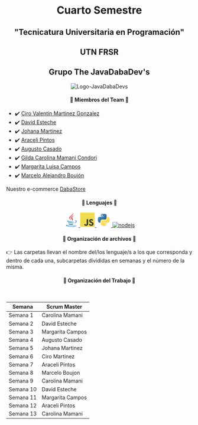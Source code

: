 <h1 align="center">Cuarto Semestre</h1>
<h2 align="center">"Tecnicatura Universitaria en Programación"</h2>
<h2 align="center">UTN FRSR</h2>
<h2 align="center">Grupo The JavaDabaDev's</h2>
<p align="center">
  <img 
src="https://camo.githubusercontent.com/69285f6bcec148b7811b634b4bbfdcb729dad910a0fcf0879342d29e7dbd8ad2/68747470733a2f2f692e6962622e636f2f734b7444364a772f63726f702d6a646576732e706e67" alt="Logo-JavaDabaDevs">
</p>

<h4 align="center">💠 Miembros del Team 💠</h4>

  - :heavy_check_mark: [Ciro Valentin Martinez Gonzalez](https://github.com/CiroValentinMartinezG)
  - :heavy_check_mark: [David Esteche](https://github.com/David-Esteche)
  - :heavy_check_mark: [Johana Martínez](https://github.com/JohanaMM)
   - :heavy_check_mark: [Araceli Pintos](https://github.com/AraceliPintos)
   - :heavy_check_mark: [Augusto Casado](https://github.com/Augustonc)
  - :heavy_check_mark: [Gilda Carolina Mamani Condori](https://github.com/CarolinaMamani)
   - :heavy_check_mark: [Margarita Luisa Campos](https://github.com/MARITACAMPOS)
   - :heavy_check_mark: [Marcelo Alejandro Boujón](https://github.com/boujonmarcelo)

 Nuestro e-commerce [DabaStore](https://github.com/CodeSystem2022/JavaDabaDevs-E-commerce--PROYECTO)

<h4 align="center">💠 Lenguajes 💠</h4>

<p align="center"> 
  <a href="https://www.java.com" target="_blank" rel="noreferrer"> 
    <img src="https://raw.githubusercontent.com/devicons/devicon/master/icons/java/java-original.svg" alt="java" width="40" height="40"/>
  </a>
  <a href="https://developer.mozilla.org/en-US/docs/Web/JavaScript" target="_blank" rel="noreferrer">
    <img src="https://raw.githubusercontent.com/devicons/devicon/master/icons/javascript/javascript-original.svg" alt="javascript" width="40" height="40"/>
  </a>
  <a href="https://www.python.org" target="_blank" rel="noreferrer">
    <img src="https://raw.githubusercontent.com/devicons/devicon/master/icons/python/python-original.svg" alt="python" width="40" height="40"/>
  </a>
  <a href="https://nodejs.org/es" target="_blank" rel="noreferrer">
    <img src="https://nodejs.org/static/images/logo.svg" alt="nodejs" width="60" height="60"/>
  </a> 
  <!-- CON ESTE CÓDIGO PODEMOS SEGUIR AGREGANDO ICONOS
  <a href="" target="_blank" rel="noreferrer"> 
    <img src="" alt="" width="40" height="40"/>
  </a>
  -->
</p>

<h4 align="center">💠 Organización de archivos 💠</h4>

👉 Las carpetas llevan el nombre del/los lenguaje/s a los que corresponda y dentro de cada una, subcarpetas divididas en semanas y el número de la misma.

<h4 align="center">💠 Organización del Trabajo 💠</h4><br>

| Semana | Scrum Master |
|--------|--------------|
|Semana 1|Carolina Mamani|
|Semana 2|David Esteche|
|Semana 3|Margarita Campos|
|Semana 4|Augusto Casado|
|Semana 5|Johana Martinez|
|Semana 6|Ciro Martinez|
|Semana 7|Araceli Pintos|
|Semana 8|Marcelo Boujon|
|Semana 9|Carolina Mamani|
|Semana 10|David Esteche|
|Semana 11|Margarita Campos|
|Semana 12|Araceli Pintos|
|Semana 13|Carolina Mamani|





